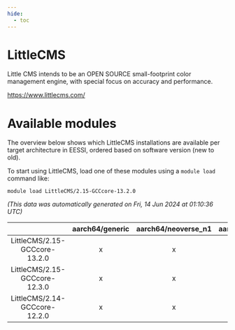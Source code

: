 ```yaml
---
hide:
  - toc
---
```


LittleCMS
=========


Little CMS intends to be an OPEN SOURCE small-footprint color management engine, with special focus on accuracy and performance.

https://www.littlecms.com/
# Available modules


The overview below shows which LittleCMS installations are available per target architecture in EESSI, ordered based on software version (new to old).

To start using LittleCMS, load one of these modules using a `module load` command like:

```shell
module load LittleCMS/2.15-GCCcore-13.2.0
```

*(This data was automatically generated on Fri, 14 Jun 2024 at 01:10:36 UTC)*  

| |aarch64/generic|aarch64/neoverse_n1|aarch64/neoverse_v1|x86_64/generic|x86_64/amd/zen2|x86_64/amd/zen3|x86_64/intel/haswell|x86_64/intel/skylake_avx512|
| :---: | :---: | :---: | :---: | :---: | :---: | :---: | :---: | :---: |
|LittleCMS/2.15-GCCcore-13.2.0|x|x|x|x|x|x|x|x|
|LittleCMS/2.15-GCCcore-12.3.0|x|x|x|x|x|x|x|x|
|LittleCMS/2.14-GCCcore-12.2.0|x|x|x|x|x|x|x|x|
